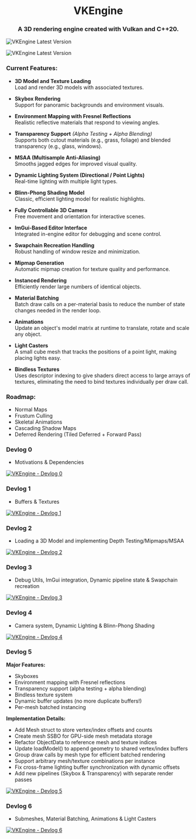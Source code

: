 <h1 align="center">VKEngine</h1>
<h3 align="center">A 3D rendering engine created with Vulkan and C++20.</h3>

![VKEngine Latest Version](https://i.ibb.co/VshfqQg/VKEngine-Episode6-Cover.jpg)

![VKEngine Latest Version](https://i.ibb.co/TDQPF0mN/compressed-Vk-Engine-Latest.jpg)

### Current Features:

- **3D Model and Texture Loading**  
  Load and render 3D models with associated textures.

- **Skybox Rendering**  
  Support for panoramic backgrounds and environment visuals.

- **Environment Mapping with Fresnel Reflections**  
  Realistic reflective materials that respond to viewing angles.

- **Transparency Support** *(Alpha Testing + Alpha Blending)*  
  Supports both cutout materials (e.g., grass, foliage) and blended transparency (e.g., glass, windows).

- **MSAA (Multisample Anti-Aliasing)**  
  Smooths jagged edges for improved visual quality.

- **Dynamic Lighting System (Directional / Point Lights)**  
  Real-time lighting with multiple light types.

- **Blinn-Phong Shading Model**  
  Classic, efficient lighting model for realistic highlights.

- **Fully Controllable 3D Camera**  
  Free movement and orientation for interactive scenes.

- **ImGui-Based Editor Interface**  
  Integrated in-engine editor for debugging and scene control.

- **Swapchain Recreation Handling**  
  Robust handling of window resize and minimization.

- **Mipmap Generation**  
  Automatic mipmap creation for texture quality and performance.

- **Instanced Rendering**  
  Efficiently render large numbers of identical objects.

- **Material Batching**  
  Batch draw calls on a per-material basis to reduce the number of state changes needed in the render loop.

- **Animations**  
  Update an object's model matrix at runtime to translate, rotate and scale any object. 

- **Light Casters**  
  A small cube mesh that tracks the positions of a point light, making placing lights easy.

- **Bindless Textures**  
  Uses descriptor indexing to give shaders direct access to large arrays of textures, eliminating the need to bind textures individually per draw call.

### Roadmap:	

- Normal Maps
- Frustum Culling
- Skeletal Animations
- Cascading Shadow Maps
- Deferred Rendering (Tiled Deferred + Forward Pass)

### Devlog 0
- Motivations & Dependencies

[![VKEngine - Devlog 0](https://img.youtube.com/vi/qB6mkcmTGvY/0.jpg)](https://www.youtube.com/watch?v=qB6mkcmTGvY)

### Devlog 1
- Buffers & Textures

[![VKEngine - Devlog 1](https://img.youtube.com/vi/XylJVviVezg/0.jpg)](https://www.youtube.com/watch?v=XylJVviVezg)

### Devlog 2
- Loading a 3D Model and implementing Depth Testing/Mipmaps/MSAA

[![VKEngine - Devlog 2](https://img.youtube.com/vi/BNghrnk86vo/0.jpg)](https://www.youtube.com/watch?v=BNghrnk86vo)

### Devlog 3
- Debug Utils, ImGui integration, Dynamic pipeline state & Swapchain recreation

[![VKEngine - Devlog 3](https://img.youtube.com/vi/0DAru1Xl0Jc/0.jpg)](https://www.youtube.com/watch?v=0DAru1Xl0Jc)

### Devlog 4
- Camera system, Dynamic Lighting & Blinn-Phong Shading

[![VKEngine - Devlog 4](https://img.youtube.com/vi/oiAcDZiqOqE/0.jpg)](https://www.youtube.com/watch?v=oiAcDZiqOqE)

### Devlog 5

**Major Features:**
- Skyboxes
- Environment mapping with Fresnel reflections
- Transparency support (alpha testing + alpha blending)
- Bindless texture system
- Dynamic buffer updates (no more duplicate buffers!)
- Per-mesh batched instancing

**Implementation Details:**
- Add Mesh struct to store vertex/index offsets and counts
- Create mesh SSBO for GPU-side mesh metadata storage
- Refactor ObjectData to reference mesh and texture indices
- Update loadModel() to append geometry to shared vertex/index buffers
- Group draw calls by mesh type for efficient batched rendering
- Support arbitrary mesh/texture combinations per instance
- Fix cross-frame lighting buffer synchronization with dynamic offsets
- Add new pipelines (Skybox & Transparency) with separate render passes

[![VKEngine - Devlog 5](https://img.youtube.com/vi/82CNc7eAjmw/0.jpg)](https://www.youtube.com/watch?v=82CNc7eAjmw)


### Devlog 6
- Submeshes, Material Batching, Animations & Light Casters

[![VKEngine - Devlog 6](https://img.youtube.com/vi/sx5lNJ4Cczo/0.jpg)](https://www.youtube.com/watch?v=sx5lNJ4Cczo)

